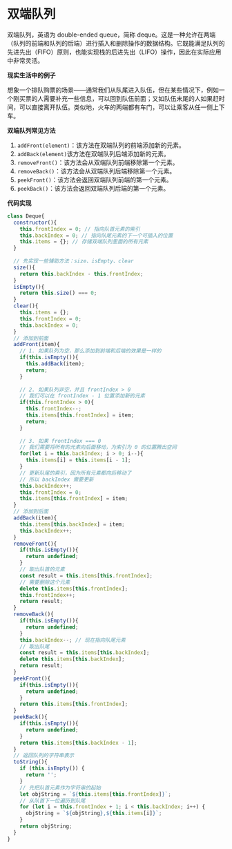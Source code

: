 # 双端队列

双端队列，英语为 double-ended queue，简称 deque。这是一种允许在两端（队列的前端和队列的后端）进行插入和删除操作的数据结构。它既能满足队列的先进先出（FIFO）原则，也能实现栈的后进先出（LIFO）操作，因此在实际应用中非常灵活。



**现实生活中的例子**

想象一个排队购票的场景——通常我们从队尾进入队伍，但在某些情况下，例如一个刚买票的人需要补充一些信息，可以回到队伍前面；又如队伍末尾的人如果赶时间，可以直接离开队伍。类似地，火车的两端都有车门，可以让乘客从任一侧上下车。



**双端队列常见方法**

1. `addFront(element)`：该方法在双端队列的前端添加新的元素。
2. `addBack(element)`该方法在双端队列后端添加新的元素。
3. `removeFront()`：该方法会从双端队列前端移除第一个元素。
4. `removeBack()`：该方法会从双端队列后端移除第一个元素。
5. `peekFront()`：该方法会返回双端队列前端的第一个元素。
6. `peekBack()`：该方法会返回双端队列后端的第一个元素。



**代码实现**

```js
class Deque{
  constructor(){
    this.frontIndex = 0; // 指向队首元素的索引
    this.backIndex = 0; // 指向队尾元素的下一个可插入的位置
    this.items = {}; // 存储双端队列里面的所有元素
  }
  
  // 先实现一些辅助方法：size、isEmpty、clear
  size(){
    return this.backIndex - this.frontIndex;
  }
  isEmpty(){
    return this.size() === 0;
  }
  clear(){
    this.items = {};
    this.frontIndex = 0;
    this.backIndex = 0;
  }
  // 添加到前面
  addFront(item){
    // 1. 如果队列为空，那么添加到前端和后端的效果是一样的
    if(this.isEmpty()){
      this.addBack(item);
      return;
    }
    
    // 2. 如果队列非空，并且 frontIndex > 0
    // 我们可以在 frontIndex - 1 位置添加新的元素
    if(this.frontIndex > 0){
      this.frontIndex--;
      this.items[this.frontIndex] = item;
      return;
    }
    
    // 3. 如果 frontIndex === 0
    // 我们需要将所有的元素向后面移动，为索引为 0 的位置腾出空间
    for(let i = this.backIndex; i > 0; i--){
      this.items[i] = this.items[i - 1];
    }
    // 更新队尾的索引，因为所有元素都向后移动了
    // 所以 backIndex 需要更新
    this.backIndex++;
    this.frontIndex = 0;
    this.items[this.frontIndex] = item;
  }
  // 添加到后面
  addBack(item){
    this.items[this.backIndex] = item;
    this.backIndex++;
  }
  removeFront(){
    if(this.isEmpty()){
      return undefined;
    }
    // 取出队首的元素
    const result = this.items[this.frontIndex];
    // 需要删除这个元素
    delete this.items[this.frontIndex];
    this.frontIndex++;
    return result;
  }
  removeBack(){
    if(this.isEmpty()){
      return undefined;
    }
    this.backIndex--; // 现在指向队尾元素
    // 取出队尾
    const result = this.items[this.backIndex];
    delete this.items[this.backIndex];
    return result;
  }
  peekFront(){
    if(this.isEmpty()){
      return undefined;
    }
    return this.items[this.frontIndex];
  }
  peekBack(){
    if(this.isEmpty()){
      return undefined;
    }
    return this.items[this.backIndex - 1];
  }
  // 返回队列的字符串表示
  toString(){
    if (this.isEmpty()) {
      return '';
    }
    // 先把队首元素作为字符串的起始
    let objString = `${this.items[this.frontIndex]}`;
    // 从队首下一位遍历到队尾
    for (let i = this.frontIndex + 1; i < this.backIndex; i++) {
      objString = `${objString},${this.items[i]}`;
    }
    return objString;
  }
}
```

